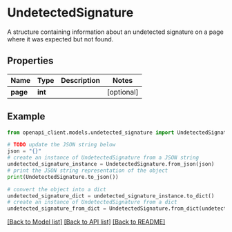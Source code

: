 # UndetectedSignature

A structure containing information about an undetected signature on a page where it was expected but not found.

## Properties

Name | Type | Description | Notes
------------ | ------------- | ------------- | -------------
**page** | **int** |  | [optional] 

## Example

```python
from openapi_client.models.undetected_signature import UndetectedSignature

# TODO update the JSON string below
json = "{}"
# create an instance of UndetectedSignature from a JSON string
undetected_signature_instance = UndetectedSignature.from_json(json)
# print the JSON string representation of the object
print(UndetectedSignature.to_json())

# convert the object into a dict
undetected_signature_dict = undetected_signature_instance.to_dict()
# create an instance of UndetectedSignature from a dict
undetected_signature_from_dict = UndetectedSignature.from_dict(undetected_signature_dict)
```
[[Back to Model list]](../README.md#documentation-for-models) [[Back to API list]](../README.md#documentation-for-api-endpoints) [[Back to README]](../README.md)


